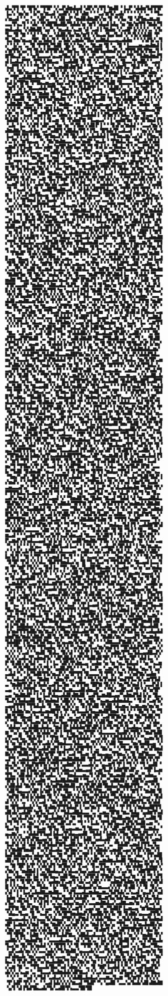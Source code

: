 ▟▃▜▜▝▛▝█▜▞▝▜▜▛▝▞▃▛▟▆▟▄▟▝▟▛▞▚▜▜▝▆▟▊▝▐▃▛▝▟▟▅▜▟▜▜▛▐▃▚▝▅▞▅▝▐▞▚▞▆▃▟▝▄▟▛▞▝▟▝▟▆▝▝▝▃▞▆▜▞▃▟▞▝▝▝▝▞▝▃▝▝▜▃▞▅▃▟▝▝▃▝▃▝▟▛▃▝▝▞▟▊▃▛▝▅▟▉▟▆▟▛▞▅▝▊▝▚▜▄▝▉▝▟▜▅▃▆▃▆▃▃▜▚▃▜▝▝▟▞▝▛▟█▜▙▟█▞▜▟▟▞▅▝▆▜▝▟▄▟▐▟▄▝▅▝▇▞▆▜▜▝▇▟▞▜▅▟▃▟▄▝▞▟▇▟█▝▄▞▚▝▅▃▟▃▚▃▆▝▟▝▃▟▐▝▇▟▅▝▞▃▟▛▐▞▞▞▞▃▝▞▙▜▃▝▉▝▇▝▝▟▝▝▅▞▃▝▟▟▉▞▙▞▆▞▆▜▝▞▙▃▄▜▄▞▙▟▝▞▚▜▞▞▟▟▊▝▛▜▃▜▅▞▅▃▄▜▛▃▜▟▄▜▝▃▜▟▞▃▆▟▞▜▙▞▄▟▇▟▃▃▄▃▟▟▅▝▝▝▞▟▜▞▃▜▞▝▐▞▃▝▃▝▉▝▛▜▜▞▜▟▊▝█▞▞▝▆▞▃▝▇▃▆▝█▝▃▝▉▝▐▃▃▃▅▃▅▟▆▟▐▞▆▜▜▞▄▞▜▝▉▟▞▟▜▜▛▟▞▜▅▜▃▝▉▞▜▟█▜▄▟▅▟▚▞▄▜▜▜▟▜▞▛▇▃▜▝▇▜▙▃▛▃▝▝▅▜▃▃▃▞▄▃▅▜▙▞▟▝▄▞▝▃▛▃▄▞▄▃▄▝▟▃▞▜▚▝▜▟▆▟▆▟▜▟▐▃▟▃▛▜▚▝▛▜▞▟▇▃▄▝▐▃▟▟▉▝▉▝▊▝▞▃▟▝▊▃▚▝█▃▃▜▚▟█▞▝▃▄▞▚▃▛▜▝▞▝▝▝▜▃▛▐▃▚▃▅▟▉▟▆▜▟▝▝▜▃▃▆▛▇▝▞▟▆▜▃▝▉▟▝▝▚▃▝▟▝▞▚▝█▞▅▃▟▟▃▝▝▃▄▜▝▟▚▝▞▞▅▃▅▜▚▟▄▝▊▟▅▟▐▝▞▃▙▃▄▟▛▟▅▞▝▃▝▜▛▃▟▟█▃▙▃▙▝▞▜▞▃▚▜▝▜▝▝▄▞▆▝▆▃▞▃▚▝▚▟▆▃▆▛▇▝▚▝▛▝▄▞▚▟▐▞▜▛▇▝▛▜▙▃▅▃▄▜▄▞▃▛▇▝▇▜▅▞▛▟▚▞▜▟▉▝█▃▃▃▜▜▄▟▇▟▛▜▄▝▆▜▝▟▚▝▇▃▃▟▟▞▜▜▄▝▆▃▜▝▚▜▟▟▛▛▐▃▝▝▟▟▉▞▃▝▄▝▅▝▆▛▐▃▝▟▜▞▃▟▟▞▜▞▆▝▆▟▅▝▊▝▜▟▃▟▞▝▟▝▄▝▄▃▟▃▚▝▜▃▟▟▜▝▝▟▊▝▜▝▚▝▄▜▚▜▄▟▊▝▊▃▙▜▜▜▟▜▅▟▆▝▞▝▐▝▅▞▛▟▃▟▉▝▇▝▆▞▟▟█▟▜▃▞▟▐▝▞▞▚▟▇▟▇▝▇▃▞▜▅▝▃▃▜▝▆▟▆▃▝▝▝▜▟▃▜▃▅▃▄▞▅▜▟▝▚▜▃▝▇▟▅▝▄▟▞▞▟▝▚▞▜▜▟▞▝▝█▟▐▟▅▞▜▃▝▞▙▛▐▝▟▞▚▃▜▟▃▟▆▟▝▝▄▝▄▃▙▃▄▜▛▞▛▃▜▝▚▃▟▝▚▟▜▜▞▃▝▟▅▞▞▝▛▜▃▟▟▟▐▝▟▜▅▜▚▜▟▃▚▜▃▝▊▃▄▝▛▜▟▟▉▝▞▞▝▞▜▝▐▝▊▃▅▝▊▝▛▟▅▛▇▝▜▃▄▃▞▝▐▝▄▟▆▜▅▝▛▝▉▜▅▟▐▜▝▃▙▝▐▃▝▞▟▜▝▟▛▃▄▜▅▝▅▝▚▜▙▞▞▟▊▛▐▝▝▝▊▟▚▞▆▟▟▝▝▃▃▞▆▞▞▟▆▟▇▞▅▃▟▟▅▝▃▞▚▟█▜▝▟█▟▄▜▜▝▐▜▃▝█▜▟▞▛▃▟▃▟▝▝▝▅▞▞▞▙▟▐▃▞▜▚▜▜▝▐▜▙▝▇▜▅▃▛▞▜▝█▞▃▟▞▃▙▟▟▟▐▝▜▜▅▃▆▞▃▞▟▝▐▜▅▃▜▞▃▜▚▝▆▜▄▃▄▝▚▝▇▞▆▟▆▃▃▝▅▞▅▟▛▝▅▃▙▝▝▛▇▟▃▜▃▝▜▃▟▞▛▟▟▃▆▟▚▜▜▃▙▝▟▃▚▟▅▝▆▜▛▟▆▜▄▞▜▞▜▝▊▟▐▞▃▜▙▟▃▜▝▞▚▃▛▜▟▞▜▟█▃▟▝▉▞▜▃▄▃▝▝▚▟█▞▟▝▉▃▝▃▜▜▛▃▅▃▚▃▅▛▇▞▆▃▚▟▆▛▐▟▟▝▛▟▐▟▝▝▝▝▝▝▆▞▙▞▜▝▅▟▝▝▄▟▅▃▅▝▅▞▝▃▛▝▉▃▄▃▚▞▝▝▉▝▅▃▙▝▜▞▄▃▙▞▜▜▝▜▄▃▟▜▅▝▛▟▜▃▟▃▝▝▇▃▄▃▅▝▛▃▄▟▛▟▄▃▅▞▟▛▇▜▞▝▞▝▉▝▇▝▊▜▄▜▟▃▆▝▇▞▟▝▝▟▄▝▇▜▅▝▃▜▃▟▉▜▞▜▛▞▜▝█▟▄▝▅▜▅▞▜▃▚▞▆▞▙▃▞▝▞▞▞▟▛▟▊▝▇▟▅▃▜▃▟▟▊▛▇▟▞▟▚▝▐▃▟▝▝▟▟▃▟▟▅▜▚▃▙▞▚▜▟▜▜▝▊▟▚▃▝▃▆▝█▃▜▜▅▛▐▞▅▜▚▜▄▜▚▜▛▟▞▞▅▝▞▜▚▟▞▟▊▞▆▜▝▞▚▃▅▛▐▟▐▞▝▃▙▞▆▞▟▞▃▟▅▝█▝▟▜▃▞▄▝▚▟▟▟▞▝▃▝█▞▚▃▟▞▝▞▄▟█▝▊▝▚▃▟▝▟▝▊▝▄▟█▜▙▟▆▃▟▝▝▟▐▟▞▟█▜▜▟▃▞▙▝▜▜▚▜▜▝█▜▚▝▝▝▆▝▐▝▞▃▛▟▅▜▙▃▄▝▄▟▛▛▐▃▜▞▚▝▉▟▃▃▛▝█▛▇▝▞▜▄▟▐▜▛▟▜▞▅▃▚▞▆▝▞▝▇▜▅▟▐▞▃▜▄▟▞▝▐▝▝▃▚▝▜▞▛▝▃▞▃▃▜▞▝▝▚▜▛▞▃▃▆▜▜▝▛▝▝▃▞▞▅▜▅▞▄▟▜▜▜▃▟▃▞▜▄▃▅▞▟▜▝▞▞▞▄▃▞▜▜▞▛▜▄▝▟▜▝▟▛▝▃▞▙▜▟▞▝▝▅▝▞▝▟▞▃▃▝▜▃▞▃▝▝▟▆▟▇▃▛▝▅▜▟▜▃▝▝▞▄▝▚▜▄▛▐▞▆▟▟▟▃▝▐▝▜▝█▞▙▝█▞▆▟▄▞▚▞▛▝▜▜▅▛▇▟▉▟▟▝█▝▇▜▅▞▙▜▚▝▐▛▇▟▊▝▛▃▛▟▆▞▄▛▇▜▝▜▞▟▆▜▙▃▆▜▄▛▐▝▟▝▐▝▐▟▃▞▛▟█▜▝▃▝▟█▟▐▃▙▝▟▜▟▟▉▃▅▜▄▞▜▟▚▝▇▜▚▜▙▝▝▝▅▜▚▃▅▃▚▃▟▟▆▞▟▝▅▝▆▜▛▝▐▟▟▃▞▜▄▝▅▝▊▟▝▝▐▞▝▝▛▜▟▟▛▞▆▞▄▃▙▃▟▃▜▞▛▟▐▞▄▟▐▟▄▜▟▝▝▟█▛▐▝▇▜▛▝▐▞▟▞▟▟▉▜▝▞▆▝▄▞▜▟▄▞▃▜▜▃▟▞▞▟▆▜▛▝▅▞▜▞▝▟▆▝▆▜▃▟▅▟▇▞▜▜▃▜▟▃▙▞▃▃▅▜▜▟▊▜▛▟▅▝█▜▄▟▅▟▊▃▞▃▃▝▃▟█▃▜▜▄▃▆▞▙▝▜▜▄▝▚▝▉▝▜▟▞▜▞▟█▟▜▟▄▜▞▝▐▞▅▟▃▝▊▜▃▝▚▝▝▃▛▞▙▞▟▛▐▞▝▛▇▞▜▝▝▛▇▟▛▝▊▟▞▞▆▟█▃▝▜▅▝▆▟█▜▜▜▞▃▟▝▛▃▙▟▊▃▛▝▞▟▉▃▄▞▆▟▇▝▊▃▄▝▆▃▄▝▛▝▟▞▚▜▜▟▞▃▅▃▝▃▝▃▝▝▆▞▚▞▃▜▟▟▛▞▛▝▉▟▝▞▚▟▐▃▟▝▉▜▄▜▛▟▝▟▃▝▇▛▇▝▛▟▚▟▞▃▅▃▄▜▞▛▇▝▝▝▄▝▐▟▛▜▃▟█▝▃▟▆▃▜▝▞▃▄▜▚▝▚▟█▝▉▃▆▟▚▃▟▃▚▝▊▟▉▟▃▝▇▝▆▛▇▝▛▟▇▜▄▟▅▞▚▟▃▜▅▟▆▝▇▟▇▜▅▝█▝▇▞▙▝▅▟▄▜▚▞▙▝▉▃▃▝▆▟▛▜▛▟▛▟▇▟▐▃▝▝▊▟▟▞▝▜▃▃▅▟▇▝▜▃▙▝▆▛▇▃▟▃▙▞▅▃▛▝▆▛▐▛▇▟▜▝▝▃▙▜▞▜▝▟▊▝▞▝▐▟▊▝▅▜▜▜▛▃▃▟▛▝▆▟▅▞▝▟▇▃▟▃▜▟▜▃▝▟▊▃▜▝▊▜▅▞▅▝▛▟▚▜▜▟▚▝▟▃▛▟▊▞▟▝▉▝▅▃▜▜▛▟▞▜▜▝▆▝▄▃▙▟▐▜▟▝▇▟▉▝▛▟▆▃▚▃▄▝▟▝▇▝▉▞▙▃▞▝▛▞▟▜▄▟▆▜▚▛▐▜▞▞▞▞▙▝▟▝▐▞▜▟▃▝▝▜▞▃▅▝▉▞▆▝▉▞▄▟▅▞▝▃▃▝▟▟▊▃▅▟▇▃▅▜▟▞▄▝▛▞▛▝▚▞▝▝▄▟▝▃▜▜▚▜▃▟▟▞▄▜▄▝▟▃▛▛▇▝▆▟▛▜▄▜▙▝▅▃▅▝▆▝▇▃▄▃▞▟▜▛▇▝█▞▆▞▃▜▚▞▆▝▄▞▆▝▉▟▛▟▃▝▄▜▝▟▚▝▅▃▝▝▛▃▛▟▆▝▉▝▜▜▃▟▚▃▆▃▜▝▛▝▃▟▟▜▅▝▜▝▐▞▟▝▉▟▊▟▐▜▙▃▞▃▄▞▄▜▃▃▛▞▛▞▚▃▛▃▃▝▛▟▟▟▞▝▊▟█▛▐▝▜▃▄▟▝▃▄▞▅▛▐▝▄▃▜▝▄▟▇▟▝▞▞▟▜▃▙▝▟▃▄▝▝▟▃▜▜▟▆▞▞▃▄▞▟▜▃▟▚▜▅▟▅▝▄▝▚▃▙▝▐▃▝▃▆▜▜▟▝▝▝▝▃▝▊▞▛▃▛▟▉▜▄▟▜▝▚▟▃▞▙▛▐▟▉▜▙▃▙▝▅▟▞▝▜▝▃▞▃▃▟▃▜▝▇▃▝▃▛▃▅▝▃▟▝▟▊▜▝▜▄▝▛▟▟▟█▞▞▝▆▃▟▃▅▜▛▟▛▞▃▟▉▞▝▝▃▜▙▟▜▜▃▟▜▛▇▟▊▝▃▝▅▟▝▞▃▝▚▟▊▟▇▟▊▜▙▃▛▜▙▟▊▃▙▝▚▞▜▝▃▝▉▟▉▞▛▜▟▝▞▝▄▃▅▝▃▝▊▟▟▟▐▞▆▜▝▟▐▝▄▝▅▝█▝█▞▞▜▜▝▉▜▙▟▚▛▐▞▅▞▅▜▚▞▛▃▙▟▊▃▟▟▃▝▜▟▟▝▃▃▛▜▞▝▐▜▃▞▆▞▚▃▜▝▜▝▆▜▟▟▇▟▟▃▆▞▙▞▆▝▝▟▟▟▛▜▄▜▟▟▊▟▃▃▅▟█▛▇▞▅▞▞▃▚▜▅▞▛▜▃▜▞▃▛▞▟▟▟▜▟▃▅▞▚▜▃▃▙▝▇▜▄▟▚▛▇▟▟▟▝▛▐▝▅▝▇▟▐▜▃▜▜▝▃▟▝▞▙▟▃▝▆▞▙▜▛▃▅▃▛▟▇▞▞▟▆▞▄▝▅▟▞▞▆▃▆▝▆▝▉▝▐▝▞▃▆▜▙▝▇▜▜▜▚▝▟▞▟▞▛▜▟▃▚▃▄▜▜▝▆▜▄▜▞▟▄▝▃▝▐▜▝▝▝▟▉▜▚▟▉▝▄▝▜▃▄▃▆▃▝▃▅▃▛▝▃▜▚▟▞▜▛▟▚▝▉▟▉▝▅▝▝▜▛▞▜▜▚▜▞▃▆▟▜▞▞▞▆▝▚▜▃▜▞▜▃▃▆▃▄▝▞▟▄▟█▃▙▝▄▟▃▝▅▜▃▝█▟▃▝▉▃▝▝█▃▚▟▜▛▇▜▄▜▛▞▙▃▙▟▉▝▉▟▟▜▙▟█▜▃▟▛▜▟▃▜▟▉▝▆▝▇▃▄▟█▝▞▟▅▜▟▞▅▟▉▃▛▝▉▜▃▟▅▝▝▝▐▜▚▞▅▟▞▜▝▝▅▟▟▝▜▝▜▛▐▞▚▜▅▃▞▃▞▝▆▜▅▃▜▟▞▟▛▝▅▟█▝▄▞▚▜▛▝▝▞▚▛▇▜▙▜▝▝█▟▉▜▚▟▆▃▝▜▙▟▊▜▃▝▃▜▅▟▄▟▉▝▟▝▇▟▅▟▚▃▆▞▆▜▚▃▃▞▞▞▚▃▞▟▛▃▟▃▙▞▟▟▃▟▆▝▉▟▇▟▞▃▅▝▊▟▟▝▛▝▟▞▅▞▟▟▐▞▆▝▟▟▟▃▃▜▟▝▉▜▞▜▙▞▃▜▚▟▐▟▄▟▝▟▟▜▚▟▉▞▝▞▙▟▚▞▄▝▐▜▜▃▛▝▐▝▇▞▅▃▛▞▆▟▜▞▙▝▛▝█▟▃▞▝▃▙▃▛▟▟▝▚▃▝▟▛▝▛▃▃▞▞▃▚▜▜▃▆▞▛▝█▞▙▟█▝▅▟▄▜▟▝▅▃▞▞▃▝▆▝▇▞▝▟▇▟▜▜▞▃▟▛▐▜▝▝▆▞▜▃▜▟▉▃▙▜▅▟▅▝▆▞▃▞▄▝▊▟▆▝▄▟▝▜▙▞▅▝▆▞▞▟▚▃▟▜▟▝▐▟▃▞▄▝▛▛▐▃▚▜▟▟▄▟▊▜▅▞▜▟█▝▟▞▛▝▉▜▛▟▐▝▝▛▐▟▇▛▐▃▅▜▙▃▄▟▝▞▛▃▙▃▟▜▛▟▜▞▅▃▃▃▙▃▄▟█▞▛▃▞▜▚▃▛▃▄▛▇▃▝▟▜▟▊▜▝▜▄▞▝▃▟▃▃▝▐▜▛▝█▝▟▟▛▞▚▟▅▝▜▜▄▟▐▃▆▝▄▞▝▜▃▟▞▞▄▝█▜▝▟▊▜▛▝▜▝▞▛▇▛▇▃▆▟▄▞▜▃▞▟▆▜▅▃▙▝▜▝█▃▜▝▅▝▜▝▟▞▜▜▞▃▙▝▟▟▝▝▚▜▚▞▅▃▙▝▐▞▟▛▐▞▙▝▞▝▛▝▇▃▙▃▅▜▜▝▚▟▜▞▛▝█▝▄▃▜▟█▜▜▜▅▝▟▝▞▟▅▞▜▃▃▟▃▟▐▜▚▟▛▞▄▞▟▛▐▝▊▟█▜▚▞▃▟█▞▚▝▐▞▜▛▇▟▞▟▐▟▆▞▅▜▚▃▟▟▟▟█▜▜▜▅▃▞▟▛▝▅▃▆▟▊▟▐▛▐▞▜▃▆▃▙▟▐▜▞▝▆▜▝▜▜▝▃▞▝▟▛▝▉▜▚▝▊▜▄▜▙▝▚▃▞▜▚▟▜▟▊▟▝▞▚▜▟▟▇▝▐▃▟▝▅▞▜▝▜▜▙▞▞▛▐▞▜▃▟▝▆▝▞▟▛▜▙▟▝▝▛▟▃▝▞▟▃▝▜▞▆▜▙▛▐▛▇▝▃▃▙▝▜▟▉▝▉▟▅▟▛▝▅▃▞▝▝▃▜▝▊▜▅▟▆▝▉▜▜▝▆▟▄▞▜▜▟▝▃▞▚▞▅▞▚▃▝▜▅▞▚▟▚▝█▟▚▛▐▃▚▜▜▜▛▃▙▟▟▝▃▝█▃▜▝▚▃▃▝▞▝▚▃▙▞▜▟▊▜▙▛▐▞▅▟▚▝▝▞▜▜▞▜▞▞▟▜▙▜▝▞▞▟▄▝▚▞▜▛▇▟▞▝▊▞▚▜▚▟▝▟▆▜▞▜▄▟▞▃▅▃▃▟▚▞▝▜▞▞▝▃▜▟▟▝▉▟▄▝▃▟▝▝▄▟▐▃▛▝▚▞▟▃▟▟▅▟▆▝▜▟▇▝▛▞▛▜▜▜▟▃▜▃▅▃▙▜▙▜▝▜▝▝▜▟▝▝▟▝▚▃▟▜▟▝▚▞▆▝▟▃▛▝▟▞▜▝▆▝▉▃▃▟▚▞▆▟▞▃▜▞▄▜▞▃▄▟▝▞▝▜▅▟▉▜▄▝█▟▅▝▇▃▟▝▜▟▟▝▟▝▆▃▃▟█▟▃▜▙▛▇▞▞▝▊▞▝▃▟▟▃▜▚▟▇▟▞▜▛▛▇▝▛▝▄▝▅▜▟▜▜▜▚▞▅▟▆▟▞▟▇▟▇▟▜▞▞▜▞▜▄▟█▟▟▝▊▃▛▝▃▃▝▜▙▞▝▟█▝▚▃▞▝▆▃▜▝▊▞▚▝▚▞▅▞▚▟▆▟█▜▞▜▝▟▇▝▞▞▚▞▃▟▐▞▛▟█▞▛▝▞▜▟▟▜▞▙▟▛▃▚▟▇▃▝▛▐▜▄▛▇▜▃▝▞▟▛▜▜▛▇▃▙▜▃▟▉▞▜▃▙▞▜▝▃▞▝▟▇▟▇▟▜▟▆▝▊▝▜▜▜▝▅▟▛▃▃▃▝▜▚▜▞▞▞▞▜▟▞▟▚▛▇▞▛▝▜▞▝▜▝▜▜▝▆▃▄▝▅▞▝▝▅▟▄▃▜▟▐▜▝▃▟▟▇▜▛▟▅▞▟▟▉▞▃▃▃▃▝▟▇▝▚▜▝▞▙▞▃▞▝▃▝▝▊▟▞▟▛▝█▝▉▝▜▟▝▝▉▃▝▜▅▞▆▃▟▝▝▝▄▟▅▜▜▞▃▞▙▜▚▃▛▟▅▃▟▝▇▃▃▜▞▟▉▜▝▝▉▞▟▝▞▝█▞▟▜▞▝▛▃▆▟▚▜▚▟▃▃▄▟▝▟▐▞▟▝▞▞▄▟▉▜▅▟▇▞▜▜▙▝▞▞▟▟▅▃▛▝▇▝▞▟▞▃▄▝▚▝▐▞▝▝▐▞▄▃▝▜▛▟▆▜▃▟▐▃▞▝▐▝▜▞▄▝▃▟▄▟▚▜▛▟▟▝▐▝▆▞▆▃▆▃▞▝▞▟▞▃▙▜▜▃▆▃▟▟▉▞▟▃▃▃▅▝▚▟▉▃▚▟▞▃▟▜▄▜▟▝▟▃▝▟▇▞▞▟█▞▙▞▙▜▝▝▇▝▞▜▚▝▞▃▅▟▐▜▃▜▝▝▐▞▚▃▄▞▄▞▝▃▃▜▅▞▙▞▝▞▝▝▉▞▅▜▜▝▊▜▛▝▛▟▝▞▞▟▃▝█▟▜▜▅▟▃▞▄▝█▝▜▃▜▃▞▜▝▜▜▟▟▜▞▝▇▃▄▟▐▃▃▜▅▝▛▝▆▛▐▜▞▞▃▝▉▟▐▃▝▜▚▝▇▞▃▜▄▟▉▜▙▃▆▞▄▜▃▟▅▝▚▞▅▝▄▞▅▟▄▞▃▜▚▝█▃▝▟▄▟▚▛▐▝▞▝▞▃▞▟▉▝▊▜▙▜▄▟▇▜▚▝▐▞▜▞▄▃▅▞▄▃▃▞▛▞▅▝▊▃▟▃▟▟▉▝▞▞▚▃▃▜▞▝▃▞▆▜▛▃▜▃▙▝▛▟▜▝▜▝▅▝▟▜▅▝▅▝▊▜▄▜▝▃▆▟▟▜▞▃▄▞▛▟▟▃▆▛▇▜▃▜▟▜▙▞▜▟▜▜▛▞▜▟▛▟▄▟▚▃▜▟▞▝▃▟█▞▄▜▚▃▜▜▚▝▉▝▐▜▞▃▄▟▞▟▄▞▞▟▚▃▛▛▐▝▊▃▄▝▄▝▃▟▇▞▃▜▄▃▄▜▄▜▄▝▃▛▐▝▃▜▄▞▟▞▟▝▉▃▄▃▛▟▉▞▅▜▛▝▊▟▊▟▊▃▜▝▞▃▟▛▇▟▉▜▚▝▐▜▅▜▜▝▟▛▐▞▜▜▟▝▅▃▅▝▜▝▉▟▞▞▝▜▟▞▝▞▄▜▞▜▄▜▜▝▝▞▞▃▅▃▝▟▃▞▛▟▜▟▊▝▚▃▝▞▝▝▜▃▅▃▚▝▊▝▞▞▚▃▛▝▞▛▐▃▄▟▝▟▜▜▙▜▙▞▃▝▜▟▉▃▛▜▄▃▆▜▙▞▆▃▛▞▞▜▝▞▟▃▛▝▃▜▞▜▜▜▝▞▜▜▄▃▝▞▆▟▐▃▞▟▆▟▐▝▛▃▜▞▛▞▃▝▚▟▃▜▝▜▚▟▇▃▙▝▉▝▐▟▊▞▝▟▄▝▊▟▆▜▛▟▐▝▉▟▟▟▆▝▞▟▛▟▄▜▚▃▆▞▝▞▚▞▟▛▇▝▝▝▅▃▙▛▇▟▄▜▙▟▉▞▃▟▅▟▆▜▜▟▝▃▞▃▛▝▆▝▇▜▛▜▅▟▊▟▉▟▐▞▜▟█▟▄▞▞▞▙▃▄▃▜▟▄▃▅▜▙▞▛▃▜▞▆▜▃▟▇▝▃▟▊▃▃▜▙▜▙▃▟▟▉▝▐▞▅▟▜▜▜▟█▞▆▞▆▃▛▞▞▜▅▞▟▟▃▟▅▜▛▝▊▜▞▜▅▞▞▟▜▟▜▃▜▞▃▟▄▟▟▟▅▛▇▞▆▟▞▟▇▟▚▟▊▜▃▜▞▜▟▜▙▝▝▜▄▝▊▝▇▟▉▞▆▞▚▃▃▟▜▝▆▃▆▟▄▜▟▟█▛▐▜▞▜▟▜▟▜▅▃▜▞▄▃▅▞▙▜▅▞▜▞▝▝▝▟▇▃▃▛▇▟▊▞▚▞▄▟▆▝▛▞▞▝▞▜▅▝▞▛▇▝▜▜▄▟▄▝▛▞▟▝▚▞▆▞▄▜▃▞▆▞▅▟▜▜▝▜▛▟▟▟▜▞▛▃▅▝▞▝▞▞▝▞▃▟▝▝▅▟▊▝▉▟▃▝▉▞▟▝▝▟▞▛▐▝▇▞▝▞▚▟▇▞▛▜▃▜▟▃▄▟█▃▛▞▜▞▞▞▃▟▃▜▚▟▅▟▜▞▝▟▛▟█▟▞▞▛▞▜▟▉▟▊▜▛▞▝▝▆▜▃▜▛▝▟▟▐▃▝▞▛▝▊▟▊▞▄▜▟▝▃▝▐▝▐▃▝▟▛▞▛▟▆▃▄▝▄▟▅▝▅▝▆▝▅▃▜▟▄▟▝▝▅▝▚▃▆▞▄▝▚▜▞▜▙▟▞▞▞▜▞▝▄▟▉▟▜▞▝▝▄▝▐▃▛▃▝▃▆▞▜▝▄▝▇▟▄▝▅▃▜▝▄▞▃▟▟▝▚▝▐▞▜▟▉▜▜▞▅▃▛▞▃▜▛▜▜▝▉▃▃▃▜▝▛▜▞▝▇▝▝▞▅▛▇▞▄▟▅▝▚▃▚▟▃▟▚▜▃▝▇▟▆▝▝▟▅▞▛▃▞▝▉▝▝▜▞▞▙▜▚▟▟▝▅▟▜▜▃▜▞▃▆▜▜▟▃▝▆▟▇▜▚▛▐▞▙▟▞▃▟▜▃▜▅▝▄▜▜▜▅▝█▛▇▝▉▞▞▝▆▞▜▞▅▟▐▝▃▃▛▟▐▃▄▝▝▞▞▜▜▜▃▝▅▝▊▟▟▃▜▃▆▃▃▟▊▟▅▃▛▃▝▝▜▞▃▟▛▃▟▝▛▝▟▝▅▜▛▃▄▝▆▟▇▟▛▝▐▝▐▃▛▟▄▃▟▟▊▟▇▟▉▝▃▟▜▃▆▟█▃▄▞▚▟▆▟▜▟▐▞▄▝█▃▜▃▛▞▙▟▄▟▉▝▉▞▅▟▅▟▝▟█▞▞▝▆▝▄▜▙▝▚▃▅▃▟▟▅▟▟▃▝▝▊▟▝▃▅▜▞▃▄▟▜▜▜▝▜▜▟▃▙▝▊▝▇▞▄▜▞▞▃▝▊▞▛▟█▝▛▟█▝▟▃▅▃▚▃▆▃▅▞▅▞▅▝▊▝▟▟▆▞▅▞▄▃▟▃▅▟█▜▚▝▛▝▅▜▃▃▙▜▄▃▆▟█▜▅▟▝▜▝▞▝▝█▞▜▝▅▝▜▟▊▜▞▜▙▃▟▝▅▝▚▟▃▝▊▟▞▝▃▝▃▞▛▟▊▟▛▝▃▟▜▛▇▞▆▝▇▝▇▞▜▟▉▞▜▞▝▜▙▃▜▞▜▃▅▞▙▞▛▟▃▜▄▞▜▜▛▟▅▜▟▝▞▟▊▜▅▝▚▟▚▞▅▝▛▃▞▝▞▟▄▝▟▟▄▞▃▞▟▟█▃▙▟▃▝▆▟▐▛▐▟▟▟▅▜▛▟▛▟▐▞▜▞▜▞▚▜▃▟▄▃▚▟▊▝▚▞▆▝▚▞▄▝▆▜▞▜▞▟▟▞▚▛▐▝▜▜▄▝▅▞▛▜▛▝▟▃▃▃▃▜▄▟▛▞▜▜▞▝▆▟▜▟▉▞▛▃▄▜▃▝█▟▞▛▐▝▝▛▇▝▚▞▆▜▜▟▟▟▞▝▃▞▟▞▝▟▜▟▟▟▟▞▞▝▚▃▅▞▙▜▜▝▅▝▅▜▚▞▙▞▛▃▟▞▞▜▅▟▃▃▜▟▃▝▄▝▛▞▞▝▞▟▉▝▇▃▃▝▅▞▙▟█▃▄▝▞▜▄▟▛▜▅▞▅▟▞▃▟▟▚▟▜▝▐▃▟▞▟▜▛▜▜▝▃▝▇▞▄▝▝▞▜▃▛▝▉▝▚▞▟▜▅▟▇▞▞▝█▟▉▃▜▝█▞▆▜▛▝▉▜▝▃▟▝▜▃▅▝▟▜▄▃▄▃▜▜▅▃▚▝█▝▅▛▇▃▃▝▇▃▛▜▝▃▅▟▃▟▛▟▆▜▞▟█▃▆▟▇▟▇▟▉▝▇▜▃▞▟▜▛▃▞▃▛▞▚▜▞▜▛▞▛▞▛▟▃▜▞▝▛▟▄▛▇▜▜▞▞▜▜▝▄▟▆▛▐▞▃▃▟▞▄▝▄▃▆▜▝▛▐▝▜▝▞▝▜▝▄▟▊▝▜▝▚▞▚▟▐▜▟▞▃▞▙▛▇▜▝▟▅▃▞▟▅▃▄▟▝▃▅▜▃▛▐▟▇▜▛▟▛▃▝▝▜▛▐▃▅▜▜▃▝▟▊▟▟▝▛▟▛▃▟▃▝▞▝▜▅▟▃▃▅▃▜▝▟▜▅▝▆▃▅▟▊▃▆▞▚▞▚▟▅▃▝▜▛▛▐▝▊▝▞▞▃▟▆▝▚▃▙▟█▟▅▟█▝▝▜▃▞▞▞▄▞▚▟▇▟▊▞▝▟█▜▞▃▄▟▊▝▞▟▉▟▟▝▇▞▛▝▜▝▟▞▅▛▇▟▇▟▊▃▛▞▛▟▛▟▊▜▙▟▄▞▆▟█▟▜▜▃▝▚▝▚▜▝▟▊▜▄▃▃▞▟▛▐▞▆▛▐▞▛▝█▃▝▝▞▟▞▜▞▛▇▃▞▜▄▟▚▞▝▝▇▜▝▝▆▟▇▝▉▝▅▛▇▝▉▟▐▞▟▟▆▝▉▝▞▝▇▟▛▞▟▃▜▜▄▞▛▟▟▟▝▜▄▜▟▟▟▃▝▞▄▃▞▝▉▟▟▝▞▞▝▃▝▝▞▞▃▟▝▝▇▞▅▜▚▞▜▟▞▟▅▜▟▞▜▃▜▜▚▞▝▟▛▟▇▜▜▃▜▞▟▟▆▝█▜▄▟▄▟▞▝▅▝▊▟▆▞▛▜▜▟▄▛▐▝▄▞▆▞▛▝▜▟▟▝▝▛▐▜▝▞▆▟▄▟█▜▜▟▊▟▞▃▟▟▛▝▆▜▃▜▃▞▞▝▜▟▃▟█▟▃▃▝▃▝▃▅▃▜▛▇▝▆▃▜▟▄▝▄▟▆▜▚▟▐▝▄▞▟▃▛▟▞▝▛▝▉▃▙▟▇▞▟▝▇▝▜▝▜▜▞▝▊▝▜▝▅▟█▃▅▞▛▜▃▞▃▟▇▝▊▞▜▝▜▝▃▝▆▞▝▞▛▃▚▞▚▟▛▃▛▃▝▜▝▝▐▃▙▝▛▜▟▜▄▃▛▟▜▞▙▟▊▃▅▝▚▜▃▞▆▝▝▝▉▝▜▃▅▝▉▜▄▝▊▃▄▃▅▃▜▝▇▃▃▝▐▞▝▟▛▃▆▜▛▟▄▞▜▃▆▟▃▝▄▃▆▞▃▝▝▟▟▟▜▜▄▟▐▟▃▞▛▟▄▃▄▟▊▝▜▟▟▝▐▟▆▞▞▜▅▝█▃▜▟▜▃▞▞▃▝▝▞▞▞▅▜▚▛▇▃▄▞▅▝▉▃▜▛▐▟▜▝▐▟▉▝▄▟▃▟▛▝▄▝▐▝▊▞▛▜▙▜▝▃▅▟▜▃▛▟▝▟▝▟▟▝▛▟▜▟▄▛▇▜▃▟▉▞▆▝▞▝▛▃▃▞▝▃▝▜▟▟▛▃▅▟▐▜▜▃▜▃▞▞▆▟▇▜▅▟▛▝▚▞▛▟▃▟▄▝▆▜▅▞▃▝▚▜▝▟▆▟▞▃▅▟▛▃▄▞▅▜▛▞▆▞▚▜▙▟▜▟▉▃▅▃▚▟▄▞▅▜▃▝▇▝▚▟▜▝▃▜▛▝▐▞▜▞▃▝▝▟▜▃▚▞▝▟▄▝▐▜▚▟█▟▊▞▜▝▛▞▝▞▜▞▄▞▚▝▛▞▆▞▞▃▛▜▝▞▞▟▛▃▆▟▆▃▙▟▉▝▇▟▄▃▚▞▄▞▄▜▃▝▇▝█▛▐▞▛▝▞▟▞▟▜▝▆▜▙▞▟▝▛▃▞▝▊▃▜▜▃▝▝▃▝▝▟▞▟▟▆▝▛▟▄▞▞▞▆▞▄▝▅▟▇▟▐▝▃▜▙▟▄▃▛▞▟▃▄▜▄▞▃▟▃▞▜▝▉▟▝▞▃▞▆▝▝▟▇▜▛▜▚▝▐▃▝▟▅▃▜▛▐▟▝▜▙▜▄▃▚▟▊▜▅▃▚▝▟▜▛▟▝▛▇▟▚▃▄▜▃▞▆▝▝▟▝▜▝▟▜▛▐▜▝▝▊▜▛▞▜▞▞▝▄▟▅▞▛▃▅▜▝▟▞▃▞▟▛▞▝▝▚▟▆▟▜▟▆▞▛▟█▞▚▜▛▟█▝▞▞▅▟▄▝▅▝▜▟▄▝▐▞▝▜▙▝▃▞▆▟▄▟▚▞▅▃▃▞▞▞▛▝▊▟█▝▞▝▊▝▊▞▃▞▟▝▐▝▐▃▞▃▙▟▇▃▆▟▇▃▝▝▟▜▃▃▟▃▆▟▅▃▆▃▜▟▜▟▞▃▚▃▟▝▄▃▛▞▚▟▐▟▅▝▟▃▚▜▚▞▅▟▜▝▅▟▄▜▄▟▞▟▟▟▛▝▄▝█▃▆▜▄▜▟▞▆▃▆▟▜▞▟▃▜▟▃▞▙▞▝▜▞▜▃▝▝▟▐▜▝▃▚▃▜▟▄▞▅▃▛▞▃▃▅▟▇▟▃▞▃▟▇▃▅▞▆▝▝▞▃▞▟▃▛▛▇▝█▞▚▛▇▝▞▃▄▝▇▜▅▞▞▃▆▜▝▃▄▞▄▞▚▞▜▟▉▛▐▃▅▃▄▝▆▜▅▟▄▟▝▟▄▃▜▃▄▝▊▝▚▃▛▃▝▞▙▜▛▜▅▟▅▟▚▜▄▟█▞▛▞▙▝▉▝▊▟▇▞▄▃▃▟▜▜▞▃▆▃▄▃▟▃▚▜▚▃▃▜▞▟▄▃▛▜▛▞▄▛▇▟▝▞▟▟▞▜▙▃▝▃▜▟▞▟▅▃▙▞▙▟▅▟▟▛▐▃▆▟▞▞▆▟▝▜▅▝▆▟▛▞▃▞▅▛▐▞▄▝▆▟▐▞▙▞▄▝▜▜▃▝▐▞▅▃▙▟▉▞▅▞▆▞▄▞▅▝▚▟▞▞▟▞▙▝▊▞▞▟▞▝▞▞▝▃▃▝▊▟▆▜▝▃▝▟▛▜▜▛▇▜▝▟▄▜▞▝▜▝█▜▙▝▐▟▇▝▝▞▜▜▜▃▙▛▇▃▝▟█▟▃▟▃▃▙▝▆▟▉▜▝▝▅▝▞▝▅▟▆▝▛▞▃▟▇▞▞▝▅▟▅▛▇▝▝▃▃▃▟▃▅▃▝▟▝▞▜▞▃▝▐▟▝▟▚▝█▟█▝▛▝▃▜▚▛▇▃▙▜▃▞▅▝▉▞▜▞▅▟▟▝▞▝█▜▜▝▞▝▉▝▜▜▛▝▊▞▚▛▐▞▅▜▄▟▝▃▚▝█▃▞▜▙▃▝▃▛▃▟▞▅▞▞▞▃▃▚▟▞▞▜▞▆▟▇▝▄▃▃▟▞▞▃▞▜▞▅▝█▃▄▝▞▞▜▃▅▞▆▝▇▃▛▟▅▃▙▝▅▞▃▃▄▜▜▞▃▃▄▝▚▃▛▝▞▞▄▝▆▃▃▞▞▝▅▞▙▝▟▃▜▟▅▝▝▝▆▞▙▃▜▝▛▟▚▟▜▞▚▞▅▃▙▟▇▞▜▝▛▞▆▞▅▝▆▝▐▝▟▟▟▜▚▜▞▛▐▟▞▝▆▝▛▟▞▃▆▝▇▝▃▝▜▜▃▃▙▜▙▞▚▟▝▟▅▞▞▝▃▝▊▝▇▛▐▃▟▟▝▞▚▞▝▃▟▜▃▟▜▞▟▞▞▃▚▃▅▝▃▝▜▃▃▞▙▟▆▟▟▞▟▛▇▃▞▝▞▃▞▟▃▟▝▝▟▜▄▟▚▝▉▞▛▜▙▃▝▝▞▝▃▝▚▟▝▞▜▟▝▃▟▃▞▞▝▞▟▟█▃▙▟▃▞▃▃▆▃▜▃▆▝▜▞▆▜▚▝▛▞▞▞▝▛▐▟▛▝▛▞▝▃▝▝▃▟▐▟▞▞▞▞▆▃▟▝▜▟▛▝▚▝▄▟▉▝▃▃▚▞▙▟▞▟▊▟▇▟▇▝▄▜▝▟▐▜▟▜▙▃▟▞▜▞▃▟▉▜▚▃▃▜▉▜▉